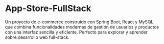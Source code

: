 # App-Store-FullStack
Un proyecto de e-commerce construido con Spring Boot, React y MySQL que combina funcionalidades modernas de gestión de usuarios y productos con una interfaz sencilla y eficiente. Perfecto para explorar y aprender sobre desarrollo web full-stack.
